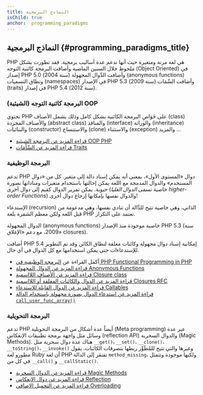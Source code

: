 ```yaml
---
title: النماذج البرمجية
isChild: true
anchor:  programming_paradigms
---
```


## النماذج البرمجية {#programming_paradigms_title}

PHP هي لغة مرنة ومتغيرة حيث أنها تدعم عدة أساليب برمجية. فقد تطورت بشكل ملحوظ خلال السنين الماضية وأضافت البرمجة كائنية
التوجه (Object Oriented) في إصدار PHP 5.0 (سنة 2004) وأضافت الدَّوال المجهولة (anonymous functions) ونطاق التسميات (namespaces) في الإصدار PHP 5.3 (سنة 2009) وأضافت السِّمَات (traits) في إصدار PHP 5.4 (سنة 2012).

### البرمجة كائنية التوجه (الشيئية) OOP

تحتوي PHP على خَوَاصِ البرمجة الكائنية بشكل كامل وذلك يشمل الأصناف (class) والأصناف المجردة (abstract class) والمنافذ (interface) والوراثة (inheritance) والبنائيات (constructor) والاستنساخ (clone) والاستثناء (exception) والمزيد ...

* [قراءة المزيد عن البرمجة الشيئية OOP PHP][oop]
* [قراءة المزيد عن السِّأمَات Traits][traits]

### البرمجة الوظيفية

تدعم PHP دوال «المستوى الأول»، بمعنى أنه يمكن إسناد دالة إلى متغير. كل من «دوال المستخدم» والدوال المدمجة مع اللغة يمكن إحالتها باستخدام متغيرات ومناداتها بصورة حيوية. يمكن تمرير الدوال كقيم إلى دوال أخرى (خاصية تسمى _الدوال العليا_ _higher-order Functions_) والدوال نفسها بإمكانها إرجاع دوال أخرى!

الإستدعاء (recursion) الذاتي، وهي خاصية تتيح للدَّالة أن تنادي نفسها، وهي مدعومة من قبل اللغة ولكن معظم الشفرة بلغة PHP تعتمد على التكرار.

الدوال المجهولة (anonymous functions) خاصية موجودة منذ الإصدار PHP 5.3 (سنة 2009، مع دعم «الإغلاق» closures).

أضافت PHP 5.4 إمكانية إسناد دوال مجهولة وكائنات مغلقة لنطاق الكائن وقد تم التطوير للإستدعاءات حتى يمكن استخدامها مع كل الدوال في أي حال.

* أكمل القراءة عن [البرمجة الوظيفية في PHP Functional Programming in PHP](pages/Functional-Programming.html)
* [قراءة المزيد عن الدوال المجهولة Anonymous Functions][anonymous-functions]
* [قراءة المزيد عن الأصناف اللااسمية Closure class][closure-class]
* [قراءة المزيد عن الدوال والكائنات المغلقة أو اللااسمية Closures RFC][closures-rfc]
* [قراءة المزيد عن الدوال القابلة للاستدعاء Callables][callables]
* [قراءة المزيد عن استدعاء الدوال بصورة مجهولة باستخدام الدالة `call_user_func_array()`][call-user-func-array]

### البرمجة التحويلية

تدعم PHP أيضاً عدة أشكال من البرمجة التحويلية (Meta programming) عبر عدة وسائل مثل واجهة برمجة تطبيقات الإنعكاس (reflection API)
والدوال السحرية (Magic Methods). هناك عدة دوال سحرية مثل `__get()`، `__set()`، `__clone()`، `__toString()`، `__invoke()`
وغيرها والتي تتيح للمُطَوِّر ربطها بتصرفات الكائنات. يقول مطورو لغة Ruby أن لغة PHP تفتقر إلى الدالة `method_missing`، ولكنها موجودة
وتتمثل في كل من `__call()` و `__callStatic()`.

* [قراءة المزيد عن الدوال السحرية Magic Methods][magic-methods]
* [قراءة المزيد عن دوال الإنعكاس Reflection][reflection]
* [قراءة المزيد عن التحميل الإضافي Overloading][overloading]


[oop]: http://php.net/language.oop5
[traits]: http://php.net/language.oop5.traits
[anonymous-functions]: http://php.net/functions.anonymous
[closure-class]: http://php.net/class.closure
[closures-rfc]: https://wiki.php.net/rfc/closures
[callables]: http://php.net/language.types.callable
[call-user-func-array]: http://php.net/function.call-user-func-array
[magic-methods]: http://php.net/language.oop5.magic
[reflection]: http://php.net/intro.reflection
[overloading]: http://php.net/language.oop5.overloading


